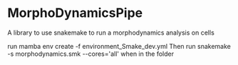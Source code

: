 # MorphoDynamicsPipe
A library to use snakemake to run a morphodynamics analysis on cells

run mamba env create -f environment_Smake_dev.yml
Then run snakemake -s morphodynamics.smk --cores='all' when in the folder

